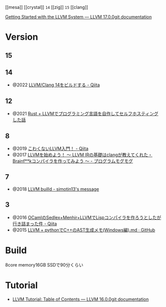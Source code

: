 [[mesa]]
[[crystal]] `14`
[[zig]] `15`
[[clang]]

[Getting Started with the LLVM System — LLVM 17.0.0git documentation](https://llvm.org/docs/GettingStarted.html)

# Version
## 15

## 14
- @2022 [LLVM/Clang 14をビルドする - Qiita](https://qiita.com/k0kubun/items/4c29cf9cc423448ea59a)

## 12
- @2021 [Rust + LLVMでプログラミング言語を自作してセルフホスティングした話](https://zenn.dev/yubrot/articles/eaaeeab742b4a1)

## 8
- @2019 [こわくないLLVM入門！ - Qiita](https://qiita.com/Anko_9801/items/df4475fecbddd0d91ccc)
- @2017 [LLVMを始めよう！ 〜 LLVM IRの基礎はclangが教えてくれた・Brainf**kコンパイラを作ってみよう 〜 - プログラムモグモグ](https://itchyny.hatenablog.com/entry/2017/02/27/100000)

## 7
- @2018 [LLVM builld - simotin13's message](http://mcommit.hatenadiary.com/entry/2018/01/05/025802)

## 3
- @2016 [OCamlのSedlex+Menhir+LLVMでLispコンパイラを作ろうとしたが行き詰まった件 - Qiita](https://qiita.com/Tamamu/items/e647c18403681df15c42)
- @2015 [LLVM + pythonでC++のAST生成メモ(Windows編).md · GitHub](https://gist.github.com/yoggy/34d5bc8a7993ba1242d0)

# Build
8core memory16GB SSDで90分くらい

# Tutorial
- [LLVM Tutorial: Table of Contents — LLVM 16.0.0git documentation](https://llvm.org/docs/tutorial/)
